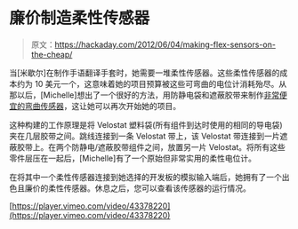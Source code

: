 # 廉价制造柔性传感器

> 原文：<https://hackaday.com/2012/06/04/making-flex-sensors-on-the-cheap/>

当[米歇尔]在制作手语翻译手套时，她需要一堆柔性传感器。这些柔性传感器的成本约为 10 美元一个，这意味着她的项目预算被这些可弯曲的电位计消耗殆尽。从那以后，[Michelle]想出了一个很好的方法，用防静电袋和遮蔽胶带来制作[非常便宜的弯曲传感器](http://www.instructables.com/id/DIY-Bend-Sensor-Using-only-Velostat-and-Masking-T/)，这让她可以再次开始她的项目。

这种构建的工作原理是将 Velostat 塑料袋(所有组件到达时使用的相同的导电袋)夹在几层胶带之间。跳线连接到一条 Velostat 带上，该 Velostat 带连接到一片遮蔽胶带上。在两个防静电/遮蔽胶带组件之间，放置另一片 Velostat。将所有这些零件层压在一起后，[Michelle]有了一个原始但非常实用的柔性电位计。

在将其中一个柔性传感器连接到她选择的开发板的模拟输入端后，她拥有了一个出色且廉价的柔性传感器。休息之后，您可以查看该传感器的运行情况。

[https://player.vimeo.com/video/43378220](https://player.vimeo.com/video/43378220)